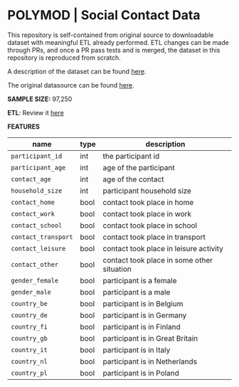 # POLYMOD | Social Contact Data

This repository is self-contained from original source to downloadable dataset with meaningful ETL already performed. ETL changes can be made through PRs, and once a PR pass tests and is merged, the dataset in this repository is reproduced from scratch. 

A description of the dataset can be found [here](https://cordis.europa.eu/project/id/502084/reporting).

The original datasource can be found [here](https://zenodo.org/record/1215899). 

**SAMPLE SIZE:** 97,250

**ETL**: Review it [here](https://github.com/version-controlled-datasets/polymod/blob/master/etl/etl.py)

**FEATURES**

name | type | description
--- | --- | ---
`participant_id` | int | the participant id
`participant_age` | int | age of the participant
`contact_age` | int | age of the contact
`household_size` | int | participant household size
`contact_home` | bool | contact took place in home
`contact_work` | bool | contact took place in work
`contact_school` | bool | contact took place in school
`contact_transport` | bool | contact took place in transport
`contact_leisure` | bool | contact took place in leisure activity
`contact_other` | bool | contact took place in some other situation 
`gender_female` | bool | participant is a female
`gender_male` | bool | participant is a male
`country_be` | bool | participant is in Belgium
`country_de` | bool | participant is in Germany
`country_fi` | bool | participant is in Finland
`country_gb` | bool | participant is in Great Britain
`country_it` | bool | participant is in Italy
`country_nl` | bool | participant is in Netherlands
`country_pl` | bool | participant is in Poland
